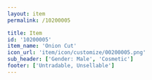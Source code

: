 ```yaml
---
layout: item
permalink: /10200005

title: Item
id: '10200005'
item_name: 'Onion Cut'
icon_url: 'item/icon/customize/00200005.png'
sub_header: ['Gender: Male', 'Cosmetic']
footer: ['Untradable, Unsellable']
---
```

